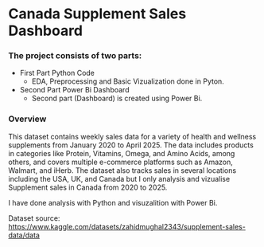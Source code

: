 # Canada Supplement Sales Dashboard
### The project consists of two parts:
+ First Part Python Code
  + EDA, Preprocessing and Basic Vizualization done in Pyton.
+ Second Part Power Bi Dashboard
  + Second part (Dashboard) is created using Power Bi.
### Overview
This dataset contains weekly sales data for a variety of health and wellness supplements from January 2020 to April 2025. The data includes products in categories like Protein, Vitamins, Omega, and Amino Acids, among others, and covers multiple e-commerce platforms such as Amazon, Walmart, and iHerb. The dataset also tracks sales in several locations including the USA, UK, and Canada but I only analysis and vizualise Supplement sales in Canada from 2020 to 2025.

I have done analysis with Python and visuzalition with Power Bi.

Dataset source: https://www.kaggle.com/datasets/zahidmughal2343/supplement-sales-data/data
